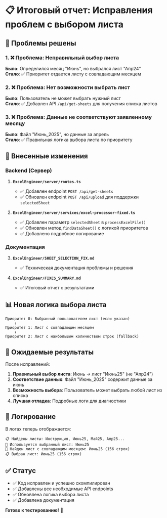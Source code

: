 # 📋 Итоговый отчет: Исправления проблем с выбором листа

## 🎯 **Проблемы решены**

### 1. ❌ **Проблема**: Неправильный выбор листа  
**Было**: Определился месяц "Июнь", но выбрался лист "Апр24"  
**Стало**: ✅ Приоритет отдается листу с совпадающим месяцем

### 2. ❌ **Проблема**: Нет возможности выбрать лист  
**Было**: Пользователь не может выбрать нужный лист  
**Стало**: ✅ Добавлен API `/api/get-sheets` для получения списка листов

### 3. ❌ **Проблема**: Данные не соответствуют заявленному месяцу  
**Было**: Файл "Июнь_2025", но данные за апрель  
**Стало**: ✅ Правильная логика выбора листа по приоритету

## 🔧 **Внесенные изменения**

### Backend (Сервер)

1. **`ExcelEngineer/server/routes.ts`**
   - ✅ Добавлен endpoint `POST /api/get-sheets` 
   - ✅ Обновлен endpoint `POST /api/upload` для поддержки `selectedSheet`

2. **`ExcelEngineer/server/services/excel-processor-fixed.ts`**
   - ✅ Добавлен параметр `selectedSheet` в `processExcelFile()`
   - ✅ Обновлен метод `findDataSheet()` с логикой приоритетов
   - ✅ Добавлено подробное логирование

### Документация

3. **`ExcelEngineer/SHEET_SELECTION_FIX.md`**
   - ✅ Техническая документация проблемы и решения

4. **`ExcelEngineer/FIXES_SUMMARY.md`**
   - ✅ Итоговый отчет с результатами

## 📊 **Новая логика выбора листа**

```
Приоритет 0: Выбранный пользователем лист (если указан)
    ↓
Приоритет 1: Лист с совпадающим месяцем
    ↓
Приоритет 2: Лист с наибольшим количеством строк (fallback)
```

## 🌟 **Ожидаемые результаты**

После исправлений:

1. **Правильный выбор листа**: Июнь → лист "Июнь25" (не "Апр24")
2. **Соответствие данных**: Файл "Июнь_2025" содержит данные за июнь
3. **Возможность выбора**: Пользователь может выбрать любой лист из списка
4. **Лучшая отладка**: Подробные логи для диагностики

## 📝 **Логирование**

В логах теперь отображается:
```
📋 Найдены листы: Инструкция, Июнь25, Май25, Апр25...
🎯 Используется выбранный лист: Июнь25
📅 Найден лист с совпадающим месяцем: Июнь25 (156 строк)
📋 Выбран лист: Июнь25 (156 строк)
```

## ✅ **Статус**

- ✅ Код исправлен и успешно скомпилирован
- ✅ Добавлены все необходимые API endpoints
- ✅ Обновлена логика выбора листа
- ✅ Добавлена документация

**Готово к тестированию!** 🚀